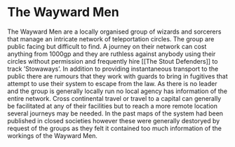 # The Wayward Men
The Wayward Men are a locally organised group of wizards and sorcerers that manage an intricate network of teleportation circles. The group are public facing but difficult to find. A journey on their network can cost anything from 1000gp and they are ruthless against anybody using their circles without permission and frequently hire [[The Stout Defenders]] to track ’Stowaways’. In addition to providing instantaneous transport to the public there are rumours that they work with guards to bring in fugitives that attempt to use their system to escape from the law. As there is no leader and the group is generally locally run no local agency has information of the entire network. Cross continental travel or travel to a capital can generally be facilitated at any of their facilities but to reach a more remote location several journeys may be needed. In the past maps of the system had been published in closed societies however these were generally destoryed by request of the groups as they felt it contained too much information of the workings of the Wayward Men.